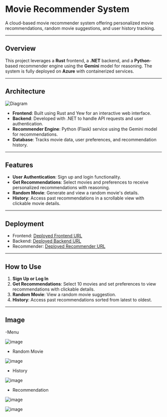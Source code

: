# Movie Recommender System

A cloud-based movie recommender system offering personalized movie recommendations, random movie suggestions, and user history tracking.

---

## **Overview**

This project leverages a **Rust** frontend, a **.NET** backend, and a **Python**-based recommender engine using the **Gemini** model for reasoning. The system is fully deployed on **Azure** with containerized services.

---

## **Architecture**
![Diagram](https://github.com/user-attachments/assets/892afd75-b44d-42af-bce2-4526a3b005e5)

- **Frontend**: Built using Rust and Yew for an interactive web interface.  
- **Backend**: Developed with .NET to handle API requests and user authentication.  
- **Recommender Engine**: Python (Flask) service using the Gemini model for recommendations.  
- **Database**: Tracks movie data, user preferences, and recommendation history.  

---

## **Features**

- **User Authentication**: Sign up and login functionality.  
- **Get Recommendations**: Select movies and preferences to receive personalized recommendations with reasoning.  
- **Random Movie**: Generate and view a random movie's details.  
- **History**: Access past recommendations in a scrollable view with clickable movie details.  

---

## **Deployment**

- Frontend: [Deployed Frontend URL](https://movienight-frontend.purplebay-46d91d82.westus2.azurecontainerapps.io)  
- Backend: [Deployed Backend URL](https://movienight-backend.purplebay-46d91d82.westus2.azurecontainerapps.io)  
- Recommender: [Deployed Recommender URL](https://movienight-recommender.purplebay-46d91d82.westus2.azurecontainerapps.io)  

---

## **How to Use**

1. **Sign Up or Log In**
2. **Get Recommendations**: Select 10 movies and set preferences to view recommendations with clickable details.  
3. **Random Movie**: View a random movie suggestion.  
4. **History**: Access past recommendations sorted from latest to oldest.  

---

## **Image**  

-Menu

![image](https://github.com/user-attachments/assets/f7521d1d-e75e-417d-b8d1-1b3005664961)

- Random Movie
  
![image](https://github.com/user-attachments/assets/85ef57d5-5bc7-4da5-85be-6d46ea688a59)

- History
  
![image](https://github.com/user-attachments/assets/884a98c0-3f9a-4a02-995e-95d3f0dd882e)

- Recommendation
  
![image](https://github.com/user-attachments/assets/11df7017-070c-45ae-9647-632654d92467)

![image](https://github.com/user-attachments/assets/f2e98add-4e49-40bc-b6c8-5fd6034a1093)

 
